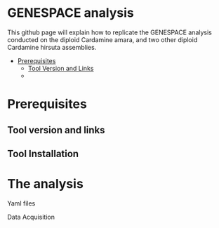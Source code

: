 # GENESPACE analysis

This github page will explain how to replicate the GENESPACE analysis conducted on the diploid Cardamine amara, and two other diploid Cardamine hirsuta assemblies.

+ [Prerequisites](#prerequisites)
  - [Tool Version and Links](##---tool-version-and-links)
  -


# Prerequisites

## Tool version and links


## Tool Installation

# The analysis
Yaml files

Data Acquisition
